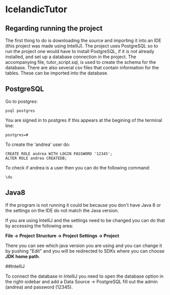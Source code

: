 # IcelandicTutor


## Regarding running the project

The first thing to do is downloading the source and importing it into an IDE 
(this project was made using IntelliJ). The project uses PostgreSQL so to run
the project one would have to install PostgreSQL, if it is not already installed,
and set up a database connection in the project. The accompanying file,
tutor_script.sql, is used to create the schema for the database. There are also
several csv files that contain information for the tables. These can be imported
into the database. 
 
## PostgreSQL


Go to postgres:

<pre><code>psql postgres
</code></pre>


You are signed in to postgres if this appears at the begining of the terminal line:


<pre><code>postgres=#
</code></pre>


To create the 'andrea' user do:


<pre><code>CREATE ROLE andrea WITH LOGIN PASSWORD '12345';
ALTER ROLE andrea CREATEDB;
</code></pre>

To check if andrea is a user then you can do the following command:

<pre><code>\du
</code></pre>

## Java8

If the program is not running it could be because you don't have Java 8 or the
settings on the IDE do not match the Java version.

If you are using IntelliJ and the settings need to be changed you can do that by
accessing the following area:

**File -> Project Structure -> Project Settings -> Project**

There you can see which java version you are using and you can change it by pushing
"Edit" and you will be redirected to SDKs where you can choose **JDK home path**.


##IntelliJ

To connect the database in IntelliJ you need to open the database option in the
right-sidebar and add a Data Source -> PostgreSQL fill out the admin (andrea) and
password (12345).



